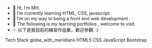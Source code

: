 - 👋 Hi, I’m MH.
- 👀 I’m currently learning HTML, CSS, javascript.
- 🌱 I’m on my way to being a front end web development .
- 💞️ The following is my learning portfolios , welcome to visit.
- ✨ 以下是我目前的練習作品集，歡迎參觀. :)

Tech Stack
globe_with_meridians   HTML5 CSS JavaScript Bootstrap 


<!---
tomy5566/tomy5566 is a ✨ specialrepository because its `README.md` (this file) appears on your GitHub profile.
You can click the Preview link to take a look at your changes.
- - 💞️ I’m looking to collaborate on ...
- 📫 How to reach me ...
interested in ...



--->
